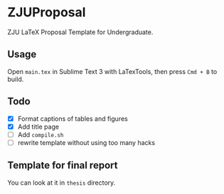 # ZJUProposal
ZJU LaTeX Proposal Template for Undergraduate.

## Usage
Open `main.tex` in Sublime Text 3 with LaTexTools, then press `Cmd + B` to build.

## Todo
- [x] Format captions of tables and figures
- [x] Add title page
- [ ] Add `compile.sh`
- [ ] rewrite template without using too many hacks

## Template for final report
You can look at it in `thesis` directory.
